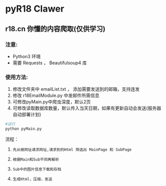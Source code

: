 # pyR18 Clawer
## r18.cn 你懂的内容爬取(仅供学习)



### 注意:
* Python3 环境
* 需要 Requests ， Beautifulsoup4  库

### 使用方法:
1. 修改文件夹中 emailList.txt ， 添加需要发送到的邮箱，支持连发
2. 修改 r18EmailModule.py 中发邮件所需信息
3. 可修改pyMain.py中爬虫深度，默认2页
4. 可修改读取数据库数量，默认传入当天日期，如果有更新自动会发送(服务器自动部署计划)


```python
#运行
python pyMain.py
```

流程：
1.     先从根网址请求网址,请求到的Html 筛选出 MainPage 和 SubPage
2.     根据Main和Sub不同再解析
3.     Sub中的图片信息下载和存档
4.     生成Html，压缩，发送

